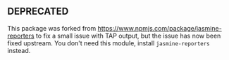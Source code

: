 ## DEPRECATED

This package was forked from https://www.npmjs.com/package/jasmine-reporters to fix a small issue with TAP output, but the issue has now been fixed upstream.  You don't need this module, install `jasmine-reporters` instead.
